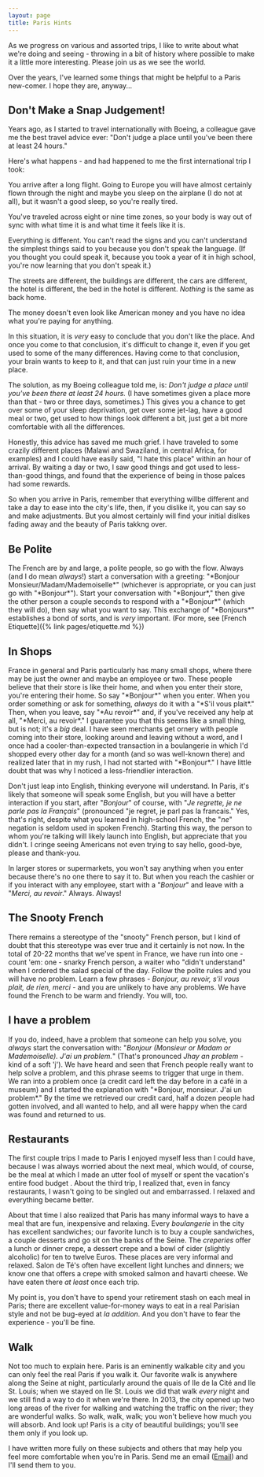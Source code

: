 ```yaml
---
layout: page
title: Paris Hints
---
```

As we progress on various and assorted trips, I like to write about what we're doing and seeing - throwing in a bit of history where possible to make it a little more interesting. Please join us as we see the world.

Over the years, I've learned some things that might be helpful to a Paris new-comer. I hope they are, anyway...

<h2>Don't Make a Snap Judgement!</h2>
Years ago, as I started to travel internationally with Boeing, a colleague gave me the best travel advice ever: "Don't judge a place until you've been there at least 24 hours."

Here's what happens - and had happened to me the first international trip I took:  

You arrive after a long flight. Going to Europe you will have almost certainly flown through the night and maybe you sleep on the airplane (I do not at all), but it wasn't a good sleep, so you're really tired. 

You've traveled across eight or nine time zones, so your body is way out of sync with what time it is and what time it feels like it is. 

Everything is different. You can't read the signs and you can't understand the simplest things said to you because you don't speak the language. (If you thought you could speak it, because you took a year of it in high school, you're now learning that you don't speak it.)

The streets are different, the buildings are different, the cars are different, the hotel is different, the bed in the hotel is different. *Nothing* is the same as back home.

The money doesn't even look like American money and you have no idea what you're paying for anything.

In this situation, it is *very* easy to conclude that you don't like the place. And once you come to that conclusion, it's difficult to change it, even if you get used to some of the many differences. Having come to that conclusion, your brain wants to keep to it, and that can just ruin your time in a new place.

The solution, as my Boeing colleague told me, is: *Don't judge a place until you've been there at least 24 hours.* (I have sometimes given a place more than that - two or three days, sometimes.) This gives you a chance to get over some of your sleep deprivation, get over some jet-lag, have a good meal or two, get used to how things look different a bit, just get a bit more comfortable with all the differences.

Honestly, this advice has saved me much grief. I have traveled to some crazily different places (Malawi and Swaziland, in central Africa, for examples) and I could have easily said, "I hate this place" within an hour of arrival. By waiting a day or two, I saw good things and got used to less-than-good things, and found that the experience of being in those palces had some rewards.

So when you arrive in Paris, remember that everything willbe different and take a day to ease into the city's life, then, if you dislike it, you can say so and make adjustments. But you almost certainly will find your initial dislkes fading away and the beauty of Paris takkng over.

<H2>Be Polite</h2>The French are by and large, a polite people, so go with the flow. Always (and I do mean <em>always</em>!) start a conversation with a greeting: "*Bonjour Monsieur/Madam/Mademoiselle*" (whichever is appropriate, or you can just go with "*Bonjour*"). Start your conversation with "*Bonjour*," then give the other person a couple seconds to respond with a "*Bonjour*" (which they will do), then say what you want to say. This exchange of "*Bonjours*" establishes a bond of sorts, and is <em>very</em> important. (For more, see [French Etiquette]({% link pages/etiquette.md %})

<h2>In Shops</h2>
France in general and Paris particularly has many small shops, where there may be just the owner and maybe an employee or two. These people believe that their store is like their home, and when you enter their store, you're entering their home. So say "*Bonjour*" when you enter. When you order something or ask for something, <em>always</em> do it with a "*S'il vous plait*." Then, when you leave, say "*Au revoir*" and, if you've received any help at all, "*Merci, au revoir*." I guarantee you that this seems like a small thing, but is not; it's a <em>big</em> deal. I have seen merchants get ornery with people coming into their store, looking around and leaving without a word, and I once had a cooler-than-expected transaction in a boulangerie in which I'd shopped every other day for a month (and so was well-known there) and realized later that in my rush, I had not started with "*Bonjour*." I have little doubt that was why I noticed a less-friendlier interaction.

Don't just leap into English, thinking everyone will understand. In Paris, it's likely that someone will speak some English, but you will have a better interaction if you start, after "*Bonjour*" of course, with "*Je regrette, je ne parle pas la Français*" (pronounced "je regret, je parl pas la francais." Yes, that's right, despite what you learned in high-school French, the "*ne*" negation is seldom used in spoken French). Starting this way, the person to whom you're talking will likely launch into English, but appreciate that you didn't. I cringe seeing Americans not even trying to say hello, good-bye, please and thank-you.

In larger stores or supermarkets, you won't say anything when you enter because there's no one there to say it to. But when you reach the cashier or if you interact with any employee, start with a "*Bonjour*" and leave with a "*Merci, au revoir*." Always. Always!

<h2>The Snooty French</h2>There remains a stereotype of the "snooty" French person, but I kind of doubt that this stereotype was ever true and it certainly is not now. In the total of 20-22 months that we've spent in France, we have run into one - count 'em: one - snarky French person, a waiter who "didn't understand" when I ordered the salad special of the day. Follow the polite rules and you will have no problem. Learn a few phrases - <em>Bonjour, au revoir, s'il vous plait, de rien, merci</em> - and you are unlikely to have any problems. We have found the French to be warm and friendly. You will, too.

<h2>I have a problem</h2>
If you do, indeed, have a problem that someone can help you solve, you <em>always</em> start the conversation with: "<em>Bonjour (Monsieur or Madam or Mademoiselle). J'ai un problem.</em>" (That's pronounced <em>Jhay an problem - </em>kind of a soft 'j'). We have heard and seen that French people really want to help solve a problem, and this phrase seems to trigger that urge in them. We ran into a problem once (a credit card left the day before in a café in a museum) and I started the explanation with "*Bonjour, monsieur. J'ai un problem*." By the time we retrieved our credit card, half a dozen people had gotten involved, and all wanted to help, and all were happy when the card was found and returned to us.

<h2>Restaurants</h2>
The first couple trips I made to Paris I enjoyed myself less than I could have, because I was always worried about the next meal, which would, of course, be the<em> </em>meal at which I made an utter fool of myself or spent the vacation's entire food budget . About the third trip, I realized that, even in fancy restaurants, I wasn't going to be singled out and embarrassed. I relaxed and everything became better.

About that time I also realized that Paris has many informal ways to have a meal that are fun, inexpensive and relaxing. Every <em>boulangerie</em> in the city has excellent sandwiches; our favorite lunch is to buy a couple sandwiches, a couple desserts and go sit on the banks of the Seine. The <em>creperies</em> offer a lunch or dinner crepe, a dessert crepe and a bowl of cider (slightly alcoholic) for ten to twelve Euros. These places are very informal and relaxed. Salon de Té's often have excellent light lunches and dinners; we know one that offers a crepe with smoked salmon and havarti cheese. We have eaten there <em>at least</em> once each trip.

My point is, you don't have to spend your retirement stash on each meal in Paris; there are excellent value-for-money ways to eat in a real Parisian style and not be bug-eyed at <em>la addition</em>. And you don't have to fear the experience - you'll be fine.

<h2>Walk</h2
>Not too much to explain here. Paris is an eminently walkable city and you can only feel the real Paris if you walk it. Our favorite walk is anywhere along the Seine at night, particularly around the quais of Ile de la Cité and Ile St. Louis; when we stayed on Ile St. Louis we did that walk <em>every</em> night and we still find a way to do it when we're there. In 2013, the city opened up two long areas of the river for walking and watching the traffic on the river; they are wonderful walks. So walk, walk, walk; you won't believe how much you will absorb. And look up! Paris is a city of beautiful buildings; you'll see them only if you look up.

I have written more fully on these subjects and others that may help you feel more comfortable when you're in Paris. Send me an email (<a href = "mailto: john@zumsteg.us">Email</a>) and I'll send them to you.